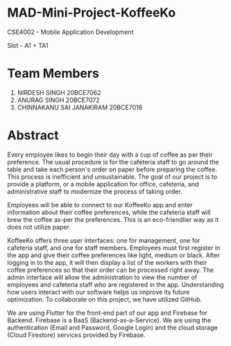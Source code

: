 # MAD-Mini-Project-KoffeeKo

CSE4002 - Mobile Application Development

Slot - A1 + TA1

# Team Members

1. NIRDESH SINGH 20BCE7062
2. ANURAG SINGH 20BCE7072
3. CHINNAKANU SAI JANAKIRAM 20BCE7016

# Abstract

Every employee likes to begin their day with a cup of coffee as per their preference. The usual procedure is for the cafeteria staff to go around the table and take each person's order on paper before preparing the coffee. This process is inefficient and unsustainable. The goal of our project is to provide a platform, or a mobile application for office, cafeteria, and administrative staff to modernize the process of taking order.

Employees will be able to connect to our KoffeeKo app and enter information about their coffee preferences, while the cafeteria staff will brew the coffee as-per the preferences. This is an eco-friendlier way as it does not utilize paper.

KoffeeKo offers three user interfaces: one for management, one for cafeteria staff, and one for staff members. Employees must first register in the app and give their coffee preferences like light, medium or black. After logging in to the app, it will then display a list of the workers with their coffee preferences so that their order can be processed right away. The admin interface will allow the administration to view the number of employees and cafeteria staff who are registered in the app. Understanding how users interact with our software helps us improve its future optimization. To collaborate on this project, we have utilized GitHub.

We are using Flutter for the front-end part of our app and Firebase for Backend. Firebase is a BaaS (Backend-as-a-Service). We are using the authentication (Email and Password, Google Login) and the cloud storage (Cloud Firestore) services provided by Firebase.
